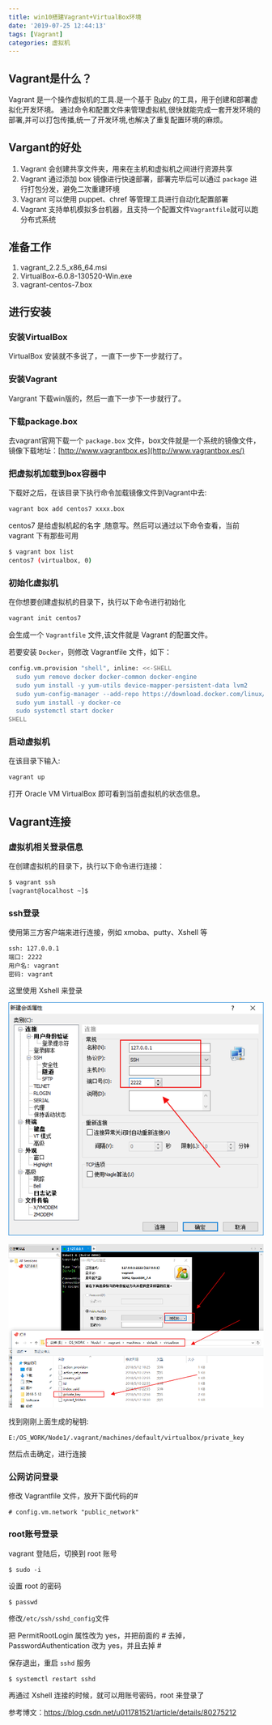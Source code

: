 ```yaml
---
title: win10搭建Vagrant+VirtualBox环境
date: '2019-07-25 12:44:13'
tags: [Vagrant]
categories: 虚拟机
---
```


## Vagrant是什么？

Vagrant 是一个操作虚拟机的工具.是一个基于 [Ruby](https://www.baidu.com/s?ie=utf-8&f=8&rsv_bp=1&rsv_idx=1&tn=baidu&wd=Ruby&oq=hexo%2520next%25E4%25BB%25A3%25E7%25A0%2581%25E9%25AB%2598%25E4%25BA%25AE&rsv_pq=ef5284fb0015d8d7&rsv_t=7ca2kEiTfz5oa3ao%2BdlnZ0NkTaqNPgjwNoX7x5Mx%2FZvkkssAAJ8q6%2Fsl1Bo&rqlang=cn&rsv_enter=0&rsv_dl=tb&inputT=920&rsv_n=2&rsv_sug3=21&rsv_sug1=7&rsv_sug7=100&rsv_sug4=920) 的工具，用于创建和部署虚拟化开发环境。    通过命令和配置文件来管理虚拟机,很快就能完成一套开发环境的部署,并可以打包传播,统一了开发环境,也解决了重复配置环境的麻烦。

## Vargant的好处

1. Vagrant 会创建共享文件夹，用来在主机和虚拟机之间进行资源共享
2. Vagrant 通过添加 box 镜像进行快速部署，部署完毕后可以通过 `package` 进行打包分发，避免二次重建环境
3. Vagrant 可以使用 puppet、chref 等管理工具进行自动化配置部署
4. Vagrant 支持单机模拟多台机器，且支持一个配置文件`Vagrantfile`就可以跑分布式系统

<!--more-->
## 准备工作

1. vagrant_2.2.5_x86_64.msi
2. VirtualBox-6.0.8-130520-Win.exe
3. vagrant-centos-7.box

## 进行安装

### 安装VirtualBox

VirtualBox 安装就不多说了，一直下一步下一步就行了。

### 安装Vagrant

Vargrant 下载win版的，然后一直下一步下一步就行了。

### 下载package.box

去vagrant官网下载一个 `package.box` 文件，box文件就是一个系统的镜像文件，镜像下载地址：[http://www.vagrantbox.es](http://www.vagrantbox.es/)

### 把虚拟机加载到box容器中

下载好之后，在该目录下执行命令加载镜像文件到Vagrant中去:

```bash
vagrant box add centos7 xxxx.box
```

centos7 是给虚拟机起的名字 ,随意写。然后可以通过以下命令查看，当前 vagrant 下有那些可用

```bash
$ vagrant box list
centos7 (virtualbox, 0)
```

### 初始化虚拟机

在你想要创建虚拟机的目录下，执行以下命令进行初始化

```bash
vagrant init centos7
```

会生成一个 `Vagrantfile` 文件,该文件就是 Vagrant 的配置文件。

若要安装 `Docker`，则修改 Vagrantfile 文件，如下：

```bash
config.vm.provision "shell", inline: <<-SHELL
  sudo yum remove docker docker-common docker-engine
  sudo yum install -y yum-utils device-mapper-persistent-data lvm2
  sudo yum-config-manager --add-repo https://download.docker.com/linux/centos/docker-ce.repo
  sudo yum install -y docker-ce
  sudo systemctl start docker
SHELL
```

### 启动虚拟机

在该目录下输入:

```bash
vagrant up 
```

打开 Oracle VM VirtualBox 即可看到当前虚拟机的状态信息。

## Vagrant连接

### 虚拟机相关登录信息

在创建虚拟机的目录下，执行以下命令进行连接：

```bash
$ vagrant ssh
[vagrant@localhost ~]$
```

### ssh登录

使用第三方客户端来进行连接，例如 xmoba、putty、Xshell 等

```shell
ssh: 127.0.0.1  
端口: 2222  
用户名: vagrant  
密码: vagrant 
```

这里使用 Xshell 来登录

![](../images/win10搭建Vagrant+VirtualBox环境/1.jpg)

![](../images/win10搭建Vagrant+VirtualBox环境/2.jpg)

找到刚刚上面生成的秘钥: 

```shell
E:/OS_WORK/Node1/.vagrant/machines/default/virtualbox/private_key
```

然后点击确定，进行连接

### 公网访问登录

修改 Vagrantfile 文件，放开下面代码的#

```shell
# config.vm.network "public_network"
```

### root账号登录

vagrant 登陆后，切换到 root 账号

```shell
$ sudo -i
```

设置 root 的密码
```shell
$ passwd
```

修改`/etc/ssh/sshd_config`文件

把 PermitRootLogin 属性改为 yes，并把前面的 # 去掉，PasswordAuthentication 改为 yes，并且去掉 #

保存退出，重启 `sshd` 服务

```shell
$ systemctl restart sshd
```

再通过 Xshell 连接的时候，就可以用账号密码，root 来登录了

参考博文：https://blog.csdn.net/u011781521/article/details/80275212
